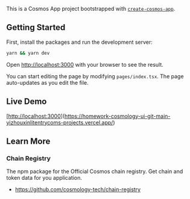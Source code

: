 This is a Cosmos App project bootstrapped with [`create-cosmos-app`](https://github.com/cosmology-tech/create-cosmos-app).

## Getting Started

First, install the packages and run the development server:

```bash
yarn && yarn dev
```

Open [http://localhost:3000](http://localhost:3000) with your browser to see the result.

You can start editing the page by modifying `pages/index.tsx`. The page auto-updates as you edit the file.

## Live Demo
[[http://localhost:3000](https://homework-cosmology-ui-git-main-yizhouxinlitentrycoms-projects.vercel.app/)](https://homework-cosmology-ui-git-main-yizhouxinlitentrycoms-projects.vercel.app/)

## Learn More 

### Chain Registry

The npm package for the Official Cosmos chain registry. Get chain and token data for you application.

* https://github.com/cosmology-tech/chain-registry
